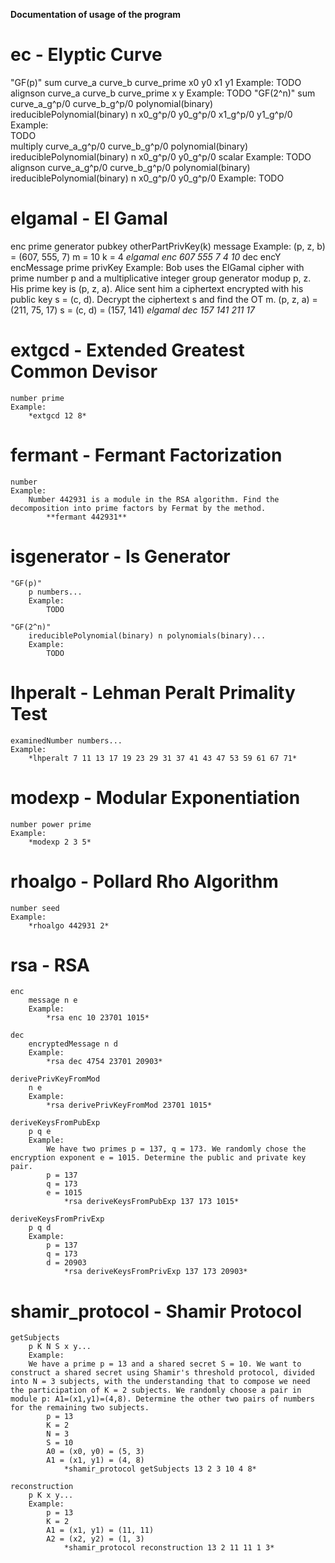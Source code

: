 
**Documentation of usage of the program**

# ec - Elyptic Curve
"GF(p)"
    sum
        curve_a curve_b curve_prime x0 y0 x1 y1
        Example: 
            TODO
    alignson
        curve_a curve_b curve_prime x y
        Example: 
            TODO
"GF(2^n)"
    sum
        curve_a_g^p/0 curve_b_g^p/0 polynomial(binary) ireduciblePolynomial(binary) n x0_g^p/0 y0_g^p/0 x1_g^p/0 y1_g^p/0
        Example:     
            TODO              
    multiply
        curve_a_g^p/0 curve_b_g^p/0 polynomial(binary) ireduciblePolynomial(binary) n x0_g^p/0 y0_g^p/0 scalar
        Example:
            TODO
    alignson
        curve_a_g^p/0 curve_b_g^p/0 polynomial(binary) ireduciblePolynomial(binary) n x0_g^p/0 y0_g^p/0
        Example:
            TODO

# elgamal - El Gamal
enc
    prime generator pubkey otherPartPrivKey(k) message 
    Example: 
        (p, z, b) = (607, 555, 7)
        m = 10
        k = 4
            *elgamal enc 607 555 7 4 10*
dec
    encY encMessage prime privKey
    Example:
        Bob uses the ElGamal cipher with prime number p and a multiplicative integer group generator modup p, z. His prime key is (p, z, a). Alice sent him a ciphertext encrypted with his public key s = (c, d). Decrypt the ciphertext s and find the OT m.
        (p, z, a) = (211, 75, 17) 
        s = (c, d) = (157, 141)
            *elgamal dec 157 141 211 17*

# extgcd - Extended Greatest Common Devisor
    number prime
    Example:
        *extgcd 12 8*

# fermant - Fermant Factorization
    number
    Example:
        Number 442931 is a module in the RSA algorithm. Find the decomposition into prime factors by Fermat by the method.
            **fermant 442931**

# isgenerator - Is Generator
    "GF(p)"
        p numbers...
        Example:
            TODO

    "GF(2^n)"
        ireduciblePolynomial(binary) n polynomials(binary)...
        Example:
            TODO
            
# lhperalt - Lehman Peralt Primality Test
    examinedNumber numbers...
    Example: 
        *lhperalt 7 11 13 17 19 23 29 31 37 41 43 47 53 59 61 67 71*

# modexp - Modular Exponentiation
    number power prime
    Example: 
        *modexp 2 3 5*

# rhoalgo - Pollard Rho Algorithm
    number seed
    Example:
        *rhoalgo 442931 2*

# rsa - RSA
    enc
        message n e
        Example:
            *rsa enc 10 23701 1015*

    dec
        encryptedMessage n d
        Example:
            *rsa dec 4754 23701 20903*

    derivePrivKeyFromMod
        n e
        Example:
            *rsa derivePrivKeyFromMod 23701 1015*

    deriveKeysFromPubExp
        p q e
        Example:
            We have two primes p = 137, q = 173. We randomly chose the encryption exponent e = 1015. Determine the public and private key pair.
            p = 137
            q = 173
            e = 1015
                *rsa deriveKeysFromPubExp 137 173 1015*

    deriveKeysFromPrivExp
        p q d
        Example:
            p = 137
            q = 173
            d = 20903
                *rsa deriveKeysFromPrivExp 137 173 20903*
            
# shamir_protocol - Shamir Protocol
    getSubjects
        p K N S x y...
        Example:
        We have a prime p = 13 and a shared secret S = 10. We want to construct a shared secret using Shamir's threshold protocol, divided into N = 3 subjects, with the understanding that to compose we need the participation of K = 2 subjects. We randomly choose a pair in module p: A1=(x1,y1)=(4,8). Determine the other two pairs of numbers for the remaining two subjects.
            p = 13
            K = 2
            N = 3
            S = 10
            A0 = (x0, y0) = (5, 3)
            A1 = (x1, y1) = (4, 8)            
                *shamir_protocol getSubjects 13 2 3 10 4 8*

    reconstruction
        p K x y...
        Example:
            p = 13
            K = 2
            A1 = (x1, y1) = (11, 11)
            A2 = (x2, y2) = (1, 3)
                *shamir_protocol reconstruction 13 2 11 11 1 3*
            